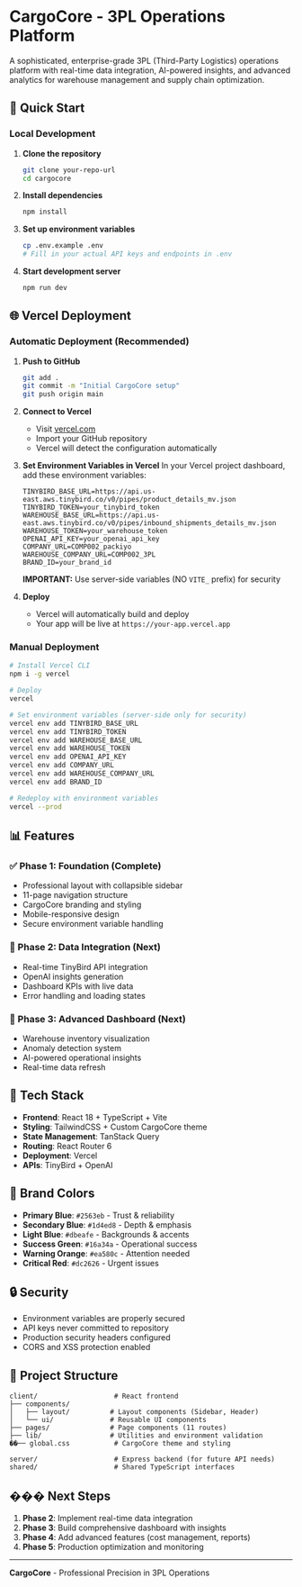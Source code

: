 # CargoCore - 3PL Operations Platform

A sophisticated, enterprise-grade 3PL (Third-Party Logistics) operations platform with real-time data integration, AI-powered insights, and advanced analytics for warehouse management and supply chain optimization.

## 🚀 Quick Start

### Local Development

1. **Clone the repository**

   ```bash
   git clone your-repo-url
   cd cargocore
   ```

2. **Install dependencies**

   ```bash
   npm install
   ```

3. **Set up environment variables**

   ```bash
   cp .env.example .env
   # Fill in your actual API keys and endpoints in .env
   ```

4. **Start development server**
   ```bash
   npm run dev
   ```

## 🌐 Vercel Deployment

### Automatic Deployment (Recommended)

1. **Push to GitHub**

   ```bash
   git add .
   git commit -m "Initial CargoCore setup"
   git push origin main
   ```

2. **Connect to Vercel**

   - Visit [vercel.com](https://vercel.com)
   - Import your GitHub repository
   - Vercel will detect the configuration automatically

3. **Set Environment Variables in Vercel**
   In your Vercel project dashboard, add these environment variables:

   ```
   TINYBIRD_BASE_URL=https://api.us-east.aws.tinybird.co/v0/pipes/product_details_mv.json
   TINYBIRD_TOKEN=your_tinybird_token
   WAREHOUSE_BASE_URL=https://api.us-east.aws.tinybird.co/v0/pipes/inbound_shipments_details_mv.json
   WAREHOUSE_TOKEN=your_warehouse_token
   OPENAI_API_KEY=your_openai_api_key
   COMPANY_URL=COMP002_packiyo
   WAREHOUSE_COMPANY_URL=COMP002_3PL
   BRAND_ID=your_brand_id
   ```

   **IMPORTANT:** Use server-side variables (NO `VITE_` prefix) for security

4. **Deploy**
   - Vercel will automatically build and deploy
   - Your app will be live at `https://your-app.vercel.app`

### Manual Deployment

```bash
# Install Vercel CLI
npm i -g vercel

# Deploy
vercel

# Set environment variables (server-side only for security)
vercel env add TINYBIRD_BASE_URL
vercel env add TINYBIRD_TOKEN
vercel env add WAREHOUSE_BASE_URL
vercel env add WAREHOUSE_TOKEN
vercel env add OPENAI_API_KEY
vercel env add COMPANY_URL
vercel env add WAREHOUSE_COMPANY_URL
vercel env add BRAND_ID

# Redeploy with environment variables
vercel --prod
```

## 📊 Features

### ✅ Phase 1: Foundation (Complete)

- Professional layout with collapsible sidebar
- 11-page navigation structure
- CargoCore branding and styling
- Mobile-responsive design
- Secure environment variable handling

### 🚧 Phase 2: Data Integration (Next)

- Real-time TinyBird API integration
- OpenAI insights generation
- Dashboard KPIs with live data
- Error handling and loading states

### 🔮 Phase 3: Advanced Dashboard (Next)

- Warehouse inventory visualization
- Anomaly detection system
- AI-powered operational insights
- Real-time data refresh

## 🔧 Tech Stack

- **Frontend**: React 18 + TypeScript + Vite
- **Styling**: TailwindCSS + Custom CargoCore theme
- **State Management**: TanStack Query
- **Routing**: React Router 6
- **Deployment**: Vercel
- **APIs**: TinyBird + OpenAI

## 🎨 Brand Colors

- **Primary Blue**: `#2563eb` - Trust & reliability
- **Secondary Blue**: `#1d4ed8` - Depth & emphasis
- **Light Blue**: `#dbeafe` - Backgrounds & accents
- **Success Green**: `#16a34a` - Operational success
- **Warning Orange**: `#ea580c` - Attention needed
- **Critical Red**: `#dc2626` - Urgent issues

## 🔒 Security

- Environment variables are properly secured
- API keys never committed to repository
- Production security headers configured
- CORS and XSS protection enabled

## 📁 Project Structure

```
client/                   # React frontend
├── components/
│   ├── layout/          # Layout components (Sidebar, Header)
│   └── ui/              # Reusable UI components
├── pages/               # Page components (11 routes)
├── lib/                 # Utilities and environment validation
��── global.css           # CargoCore theme and styling

server/                   # Express backend (for future API needs)
shared/                   # Shared TypeScript interfaces
```

## ��� Next Steps

1. **Phase 2**: Implement real-time data integration
2. **Phase 3**: Build comprehensive dashboard with insights
3. **Phase 4**: Add advanced features (cost management, reports)
4. **Phase 5**: Production optimization and monitoring

---

**CargoCore** - Professional Precision in 3PL Operations
